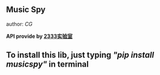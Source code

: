 **Music Spy**
-------------
author: _CG_

**API provide by [2333实验室](https://music.2333.me/)**

To install this lib, just typing _"pip install musicspy"_ in terminal
--